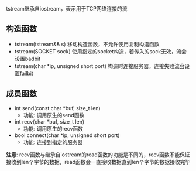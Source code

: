 
tstream继承自iostream，表示用于TCP网络连接的流

## 构造函数

* tstream(tstream&& s) 移动构造函数，不允许使用复制构造函数
* tstream(SOCKET sock) 使用指定的socket构造，若传入的sock无效，流会设置badbit
* tstream(char *ip, unsigned short port) 构造时连接服务器，连接失败流会设置failbit

## 成员函数

* int send(const char *buf, size_t len)
  - 功能: 调用原生的send函数
* int recv(char *buf, size_t len)
  - 功能: 调用原生的recv函数
* bool connect(char *ip, unsigned short port)
  - 功能: 连接到指定的服务器

**注意**: recv函数与继承自iostream的read函数的功能是不同的，recv函数不能保证接收到len个字节的数据，read函数会一直接收数据直到len个字节的数据接收完毕
